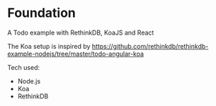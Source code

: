 # Foundation
A Todo example with RethinkDB, KoaJS and React

The Koa setup is inspired by https://github.com/rethinkdb/rethinkdb-example-nodejs/tree/master/todo-angular-koa

Tech used:
* Node.js
 * Koa
 * RethinkDB

